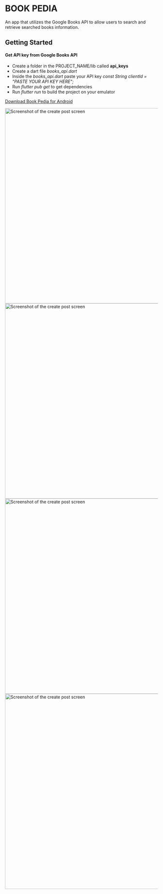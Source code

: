 # BOOK PEDIA

An app that utilizes the Google Books API to allow users to search and retrieve searched
books information.

## Getting Started

#### Get API key from Google Books API
* Create a folder in the PROJECT_NAME/lib called **api_keys**
* Create a dart file *books_api.dart* 
* Inside the *books_api.dart* paste your API key *const String clientId = "PASTE YOUR API KEY HERE";*
* Run *flutter pub get* to get dependencies
* Run *flutter run* to build the project on your emulator

[Download Book Pedia for Android](https://github.com/unknownaloy/postly/raw/Ellis/apk/book_pedia.apk)

<img alt="Screenshot of the create post screen" src="https://drive.google.com/file/d/1osb3CmeRpLYdlVVDczpSH7SaK1DwcasR/view?usp=sharing" height="640">

<img alt="Screenshot of the create post screen" src="https://drive.google.com/file/d/1hU3odk1pT9JdPnjmRY-VBbo6oFLEkLYf/view?usp=sharing" height="640"> 

<img alt="Screenshot of the create post screen" src="https://drive.google.com/file/d/1KaVAMHl3iaekGoeossGb53jFf2vAbB54/view?usp=sharing" height="640"> 

<img alt="Screenshot of the create post screen" src="https://drive.google.com/file/d/1rqezYVlJ0pGeVcW0y4xP7HAZe3mh063r/view?usp=sharing" height="640"> 

